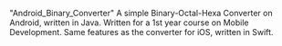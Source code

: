 "Android_Binary_Converter"
A simple Binary-Octal-Hexa Converter on Android, written in Java.
Written for a 1st year course on Mobile Development.
Same features as the converter for iOS, written in Swift.
